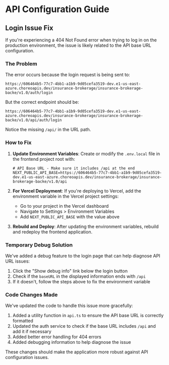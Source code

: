 # API Configuration Guide

## Login Issue Fix

If you're experiencing a 404 Not Found error when trying to log in on the production environment, the issue is likely related to the API base URL configuration.

### The Problem

The error occurs because the login request is being sent to:
```
https://606464b5-77c7-4bb1-a1b9-9d05cefa3519-dev.e1-us-east-azure.choreoapis.dev/insurance-brokerage/insurance-brokerage-backe/v1.0/auth/login
```

But the correct endpoint should be:
```
https://606464b5-77c7-4bb1-a1b9-9d05cefa3519-dev.e1-us-east-azure.choreoapis.dev/insurance-brokerage/insurance-brokerage-backe/v1.0/api/auth/login
```

Notice the missing `/api/` in the URL path.

### How to Fix

1. **Update Environment Variables**:
   Create or modify the `.env.local` file in the frontend project root with:

   ```
   # API Base URL - Make sure it includes /api at the end
   NEXT_PUBLIC_API_BASE=https://606464b5-77c7-4bb1-a1b9-9d05cefa3519-dev.e1-us-east-azure.choreoapis.dev/insurance-brokerage/insurance-brokerage-backe/v1.0/api
   ```

2. **For Vercel Deployment**:
   If you're deploying to Vercel, add the environment variable in the Vercel project settings:
   - Go to your project in the Vercel dashboard
   - Navigate to Settings > Environment Variables
   - Add `NEXT_PUBLIC_API_BASE` with the value above

3. **Rebuild and Deploy**:
   After updating the environment variables, rebuild and redeploy the frontend application.

### Temporary Debug Solution

We've added a debug feature to the login page that can help diagnose API URL issues:
1. Click the "Show debug info" link below the login button
2. Check if the `baseURL` in the displayed information ends with `/api`
3. If it doesn't, follow the steps above to fix the environment variable

### Code Changes Made

We've updated the code to handle this issue more gracefully:

1. Added a utility function in `api.ts` to ensure the API base URL is correctly formatted
2. Updated the auth service to check if the base URL includes `/api` and add it if necessary
3. Added better error handling for 404 errors
4. Added debugging information to help diagnose the issue

These changes should make the application more robust against API configuration issues. 